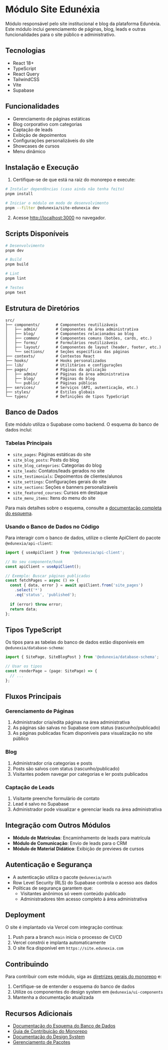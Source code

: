 # Módulo Site Edunéxia

Módulo responsável pelo site institucional e blog da plataforma Edunéxia. Este módulo inclui gerenciamento de páginas, blog, leads e outras funcionalidades para o site público e administrativo.

## Tecnologias

- React 18+
- TypeScript
- React Query
- TailwindCSS
- Vite
- Supabase

## Funcionalidades

- Gerenciamento de páginas estáticas
- Blog corporativo com categorias
- Captação de leads
- Exibição de depoimentos
- Configurações personalizáveis do site
- Showcases de cursos
- Menu dinâmico

## Instalação e Execução

1. Certifique-se de que está na raiz do monorepo e execute:

```bash
# Instalar dependências (caso ainda não tenha feito)
pnpm install

# Iniciar o módulo em modo de desenvolvimento
pnpm --filter @edunexia/site-edunexia dev
```

2. Acesse [http://localhost:3000](http://localhost:3000) no navegador.

## Scripts Disponíveis

```bash
# Desenvolvimento
pnpm dev

# Build
pnpm build

# Lint
pnpm lint

# Testes
pnpm test
```

## Estrutura de Diretórios

```
src/
├── components/       # Componentes reutilizáveis
│   ├── admin/        # Componentes da área administrativa
│   ├── blog/         # Componentes relacionados ao blog
│   ├── common/       # Componentes comuns (botões, cards, etc.)
│   ├── forms/        # Formulários reutilizáveis
│   ├── layout/       # Componentes de layout (header, footer, etc.)
│   └── sections/     # Seções específicas das páginas
├── contexts/         # Contextos React
├── hooks/            # Hooks personalizados
├── lib/              # Utilitários e configurações
├── pages/            # Páginas da aplicação
│   ├── admin/        # Páginas da área administrativa
│   ├── blog/         # Páginas do blog
│   └── public/       # Páginas públicas
├── services/         # Serviços (API, autenticação, etc.)
├── styles/           # Estilos globais
└── types/            # Definições de tipos TypeScript
```

## Banco de Dados

Este módulo utiliza o Supabase como backend. O esquema do banco de dados inclui:

### Tabelas Principais

- `site_pages`: Páginas estáticas do site
- `site_blog_posts`: Posts do blog
- `site_blog_categories`: Categorias do blog
- `site_leads`: Contatos/leads gerados no site
- `site_testimonials`: Depoimentos de clientes/alunos
- `site_settings`: Configurações gerais do site
- `site_sections`: Seções e banners personalizáveis
- `site_featured_courses`: Cursos em destaque
- `site_menu_items`: Itens do menu do site

Para mais detalhes sobre o esquema, consulte a [documentação completa do esquema](/docs/site-edunexia-schema.md).

### Usando o Banco de Dados no Código

Para interagir com o banco de dados, utilize o cliente ApiClient do pacote `@edunexia/api-client`:

```typescript
import { useApiClient } from '@edunexia/api-client';

// No seu componente/hook
const apiClient = useApiClient();

// Exemplo: Buscar páginas publicadas
const fetchPages = async () => {
  const { data, error } = await apiClient.from('site_pages')
    .select('*')
    .eq('status', 'published');
    
  if (error) throw error;
  return data;
};
```

## Tipos TypeScript

Os tipos para as tabelas do banco de dados estão disponíveis em `@edunexia/database-schema`:

```typescript
import { SitePage, SiteBlogPost } from '@edunexia/database-schema';

// Usar os tipos
const renderPage = (page: SitePage) => {
  // ...
};
```

## Fluxos Principais

### Gerenciamento de Páginas

1. Administrador cria/edita páginas na área administrativa
2. As páginas são salvas no Supabase com status (rascunho/publicado)
3. As páginas publicadas ficam disponíveis para visualização no site público

### Blog

1. Administrador cria categorias e posts
2. Posts são salvos com status (rascunho/publicado)
3. Visitantes podem navegar por categorias e ler posts publicados

### Captação de Leads

1. Visitante preenche formulário de contato
2. Lead é salvo no Supabase
3. Administrador pode visualizar e gerenciar leads na área administrativa

## Integração com Outros Módulos

- **Módulo de Matrículas**: Encaminhamento de leads para matrícula
- **Módulo de Comunicação**: Envio de leads para o CRM
- **Módulo de Material Didático**: Exibição de previews de cursos

## Autenticação e Segurança

- A autenticação utiliza o pacote `@edunexia/auth`
- Row Level Security (RLS) do Supabase controla o acesso aos dados
- Políticas de segurança garantem que:
  - Visitantes anônimos só veem conteúdo publicado
  - Administradores têm acesso completo à área administrativa

## Deployment

O site é implantado via Vercel com integração contínua:

1. Push para a branch `main` inicia o processo de CI/CD
2. Vercel constrói e implanta automaticamente
3. O site fica disponível em `https://site.edunexia.com`

## Contribuindo

Para contribuir com este módulo, siga as [diretrizes gerais do monorepo](/docs/guia-contribuicao.md) e:

1. Certifique-se de entender o esquema do banco de dados
2. Utilize os componentes do design system em `@edunexia/ui-components`
3. Mantenha a documentação atualizada

## Recursos Adicionais

- [Documentação do Esquema do Banco de Dados](/docs/site-edunexia-schema.md)
- [Guia de Contribuição do Monorepo](/docs/guia-contribuicao.md)
- [Documentação do Design System](/docs/design-system.md)
- [Gerenciamento de Pacotes](/docs/gerenciamento-pacotes.md)
